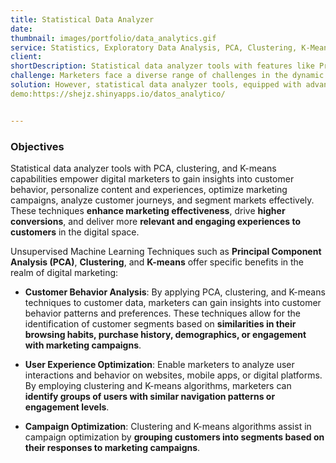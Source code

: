 ```yaml
---
title: Statistical Data Analyzer
date:
thumbnail: images/portfolio/data_analytics.gif
service: Statistics, Exploratory Data Analysis, PCA, Clustering, K-Means
client:
shortDescription: Statistical data analyzer tools with features like Principal Component Analysis (PCA), Clustering, and K-means offer significant advantages in data analysis and decision-making.
challenge: Marketers face a diverse range of challenges in the dynamic world of marketing. Key challenges include handling vast volumes of data, accurately segmenting the target audience, staying ahead in a competitive landscape, adapting to changing consumer behavior, and measuring the ROI effectively.
solution: However, statistical data analyzer tools, equipped with advanced features like **Principal Component Analysis (PCA)**, **Clustering**, and **K-means**, provide powerful solutions. These tools simplify complex datasets through dimensionality reduction using PCA, aid in **effective audience segmentation** with Clustering, and refine **customer understanding** with the K-means algorithm. By harnessing these sophisticated statistical tools, marketers can **optimize strategies**, **personalize campaigns**, and **enhance customer experiences**, overcoming challenges and gaining a competitive edge in the dynamic market landscape.
demo:https://shejz.shinyapps.io/datos_analytico/


---
```



### Objectives

Statistical data analyzer tools with PCA, clustering, and K-means capabilities empower digital marketers to gain insights into customer behavior, personalize content and experiences, optimize marketing campaigns, analyze customer journeys, and segment markets effectively. These techniques **enhance marketing effectiveness**, drive **higher conversions**, and deliver more **relevant and engaging experiences to customers** in the digital space.

Unsupervised Machine Learning Techniques such as **Principal Component Analysis (PCA)**, **Clustering**, and **K-means** offer specific benefits in the realm of digital marketing:

- **Customer Behavior Analysis**: By applying PCA, clustering, and K-means techniques to customer data, marketers can gain insights into customer behavior patterns and preferences. These techniques allow for the identification of customer segments based on **similarities in their browsing habits, purchase history, demographics, or engagement with marketing campaigns**.

- **User Experience Optimization**: Enable marketers to analyze user interactions and behavior on websites, mobile apps, or digital platforms. By employing clustering and K-means algorithms, marketers can **identify groups of users with similar navigation patterns or engagement levels**.

- **Campaign Optimization**: Clustering and K-means algorithms assist in campaign optimization by **grouping customers into segments based on their responses to marketing campaigns**.
